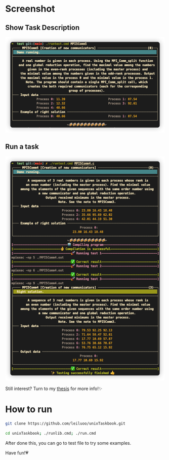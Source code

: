 # Screenshot

## Show Task Description
![](1.jpg)

## Run a task
![](2.jpg)

Still interest? Turn to my [thesis](https://github.com/leiluoo/unixTaskbook/new/main?readme=1) for more info!✨

# How to run
```bash
git clone https://github.com/leiluoo/unixTaskbook.git
```

```bash
cd unixTaskbook; ./runlib.cmd; ./run.cmd
```

After done this, you can go to test file to try some examples.

Have fun!💗
